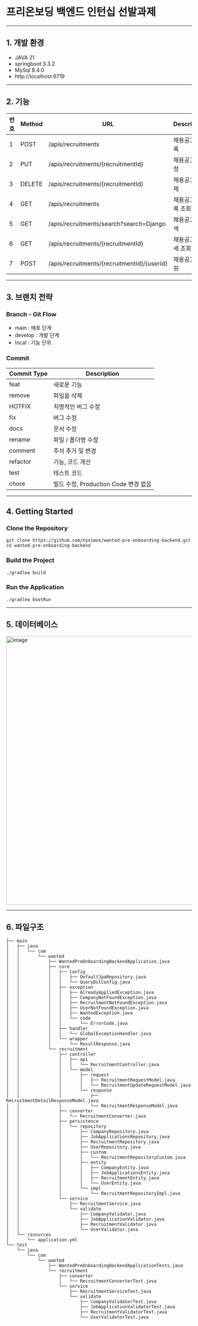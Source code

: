 # 프리온보딩 백엔드 인턴십 선발과제
---
## 1. 개발 환경

- JAVA 21
- springboot 3.3.2
- MySql 8.4.0
- http://localhost:6719

---

## 2. 기능
| 번호 | Method | URL | Description |
|------|--------|-----|-------------|
| 1 | POST | /apis/recruitments | 채용공고 등록 |
| 2 | PUT | /apis/recruitments/{recruitmentId} | 채용공고 수정 |
| 3 | DELETE | /apis/recruitments/{recruitmentId} | 채용공고 삭제 |
| 4 | GET | /apis/recruitments | 채용공고 목록 조회 |
| 5 | GET | /apis/recruitments/search?search=Django | 채용공고 검색 |
| 6 | GET | /apis/recruitments/{recruitmentId} | 채용공고 상세 조회 |
| 7 | POST | /apis/recruitments/{recruitmentId}/{userId} | 채용공고 지원 |

---

## 3. 브랜치 전략
### Branch - Git Flow
- main : 배포 단계
- develop : 개발 단계
- local : 기능 단위

### Commit
| Commit Type | Description |
|-------------|-------------|
| feat | 새로운 기능 |
| remove | 파일을 삭제 |
| HOTFIX | 치명적인 버그 수정 |
| fix | 버그 수정 |
| docs | 문서 수정 |
| rename | 파일 / 폴더명 수정 |
| comment | 주석 추가 및 변경 |
| refactor | 기능, 코드 개선 |
| test | 테스트 코드|
| chore | 빌드 수정, Production Code 변경 없음 |

---

## 4. Getting Started
### Clone the Repository
```
git clone https://github.com/nyximos/wanted-pre-onboarding-backend.git
cd wanted-pre-onboarding-backend
```

### Build the Project
```
./gradlew build
```

### Run the Application
```
./gradlew bootRun
```

---

## 5. 데이터베이스
<img width="730" alt="image" src="https://github.com/user-attachments/assets/4bbd2717-069e-4aab-862d-7a83af85c870">


---

## 6. 파일구조
```
├── main
│   ├── java
│   │   └── com
│   │       └── wanted
│   │           ├── WantedPreOnboardingBackendApplication.java
│   │           ├── core
│   │           │   ├── config
│   │           │   │   ├── DefaultJpaRepository.java
│   │           │   │   └── QueryDslConfig.java
│   │           │   ├── exception
│   │           │   │   ├── AlreadyAppliedException.java
│   │           │   │   ├── CompanyNotFoundException.java
│   │           │   │   ├── RecruitmentNotFoundException.java
│   │           │   │   ├── UserNotFoundException.java
│   │           │   │   ├── WantedException.java
│   │           │   │   └── code
│   │           │   │       └── ErrorCode.java
│   │           │   ├── handler
│   │           │   │   └── GlobalExceptionHandler.java
│   │           │   └── wrapper
│   │           │       └── ResultResponse.java
│   │           └── recruitment
│   │               ├── controller
│   │               │   ├── api
│   │               │   │   └── RecruitmentController.java
│   │               │   └── model
│   │               │       ├── request
│   │               │       │   ├── RecruitmentRequestModel.java
│   │               │       │   └── RecruitmentUpdateRequestModel.java
│   │               │       └── response
│   │               │           ├── RecruitmentDetailResponseModel.java
│   │               │           └── RecruitmentResponseModel.java
│   │               ├── converter
│   │               │   └── RecruitmentConverter.java
│   │               ├── persistence
│   │               │   └── repository
│   │               │       ├── CompanyRepository.java
│   │               │       ├── JobApplicationsRepository.java
│   │               │       ├── RecruitmentRepository.java
│   │               │       ├── UserRepository.java
│   │               │       ├── custom
│   │               │       │   └── RecruitmentRepositoryCustom.java
│   │               │       ├── entity
│   │               │       │   ├── CompanyEntity.java
│   │               │       │   ├── JobApplicationsEntity.java
│   │               │       │   ├── RecruitmentEntity.java
│   │               │       │   └── UserEntity.java
│   │               │       └── impl
│   │               │           └── RecruitmentRepositoryImpl.java
│   │               └── service
│   │                   ├── RecruitmentService.java
│   │                   └── validate
│   │                       ├── CompanyValidator.java
│   │                       ├── JobApplicationValidator.java
│   │                       ├── RecruitmentValidator.java
│   │                       └── UserValidator.java
│   └── resources
│       └── application.yml
└── test
    └── java
        └── com
            └── wanted
                ├── WantedPreOnboardingBackendApplicationTests.java
                └── recruitment
                    ├── converter
                    │   └── RecruitmentConverterTest.java
                    └── service
                        ├── RecruitmentServiceTest.java
                        └── validate
                            ├── CompanyValidatorTest.java
                            ├── JobApplicationValidatorTest.java
                            ├── RecruitmentValidatorTest.java
                            └── UserValidatorTest.java
```



